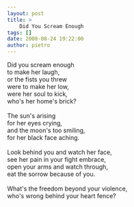 ```yaml
---
layout: post
title: >
    Did You Scream Enough
tags: []
date: 2008-08-24 19:22:00
author: pietro
---
```

Did you scream enough<br/>to make her laugh,<br/>or the fists you threw<br/>were to make her low,<br/>were her soul to kick,<br/>who's her home's brick?<br/><br/>The sun's arising<br/>for her eyes crying,<br/>and the moon's too smiling,<br/>for her black face aching.<br/><br/>Look behind you and watch her face,<br/>see her pain in your fight embrace,<br/>open your arms and watch through,<br/>eat the sorrow because of you.<br/><br/>What's the freedom beyond your violence,<br/>who's wrong behind your heart fence?
